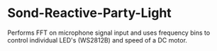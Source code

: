 # Sond-Reactive-Party-Light
Performs FFT on microphone signal input and uses frequency bins to control individual LED's (WS2812B) and speed of a DC motor.
